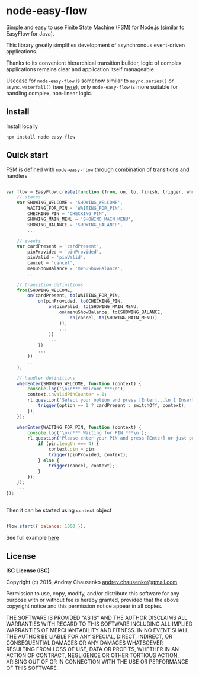 # node-easy-flow

Simple and easy to use Finite State Machine (FSM) for Node.js (similar to EasyFlow for Java).

This library greatly simplifies development of asynchronous event-driven applications. 

Thanks to its convenient hierarchical transition builder, logic of complex applications remains clear and application itself manageable.

Usecase for `node-easy-flow` is somehow similar to `async.series()` or `async.waterfall()` (see [here](https://github.com/caolan/async)), only `node-easy-flow` is more suitable for handling complex, non-linear logic.
     
## Install
Install locally
```
npm install node-easy-flow
```

## Quick start
FSM is defined with `node-easy-flow` through combination of transitions and handlers
```javascript

var flow = EasyFlow.create(function (from, on, to, finish, trigger, whenEnter) {
    // states
    var SHOWING_WELCOME = 'SHOWING_WELCOME',
        WAITING_FOR_PIN = 'WAITING_FOR_PIN',
        CHECKING_PIN = 'CHECKING_PIN',
        SHOWING_MAIN_MENU = 'SHOWING_MAIN_MENU',
        SHOWING_BALANCE = 'SHOWING_BALANCE',
        ...

    // events
    var cardPresent = 'cardPresent',
        pinProvided = 'pinProvided',
        pinValid = 'pinValid',
        cancel = 'cancel',
        menuShowBalance = 'menuShowBalance',
        ...

    // transition definitions
    from(SHOWING_WELCOME,
        on(cardPresent, to(WAITING_FOR_PIN,
            on(pinProvided, to(CHECKING_PIN,
                on(pinValid, to(SHOWING_MAIN_MENU,
                    on(menuShowBalance, to(SHOWING_BALANCE,
                        on(cancel, to(SHOWING_MAIN_MENU))
                    )),
                    ...
                ))
                ...
            ))
            ...
        ))
        ...
    );

    // handler definitions
    whenEnter(SHOWING_WELCOME, function (context) {
        console.log('\n\n*** Welcome ***\n');
        context.invalidPinCounter = 0;
        rl.question('Select your option and press [Enter]...\n 1 Insert card\n 2 Terminate ATM\n', function (option) {
            trigger(option == 1 ? cardPresent : switchOff, context);
        });
    });

    whenEnter(WAITING_FOR_PIN, function (context) {
        console.log('\n\n*** Waiting for PIN ***\n');
        rl.question('Please enter your PIN and press [Enter] or just press [Enter] to cancel (current PIN is 1234)...\n', function (pin) {
            if (pin.length === 4) {
                context.pin = pin;
                trigger(pinProvided, context);
            } else {
                trigger(cancel, context);
            }
        });
    });
    ...
});
    
```

Then it can be started using `context` object
```javascript

flow.start({ balance: 1000 });

```
See full example [here](https://github.com/Beh01der/node-easy-flow/blob/master/lib/atm-example.js)

## License 
**ISC License (ISC)**

Copyright (c) 2015, Andrey Chausenko <andrey.chausenko@gmail.com>

Permission to use, copy, modify, and/or distribute this software for any
purpose with or without fee is hereby granted, provided that the above
copyright notice and this permission notice appear in all copies.

THE SOFTWARE IS PROVIDED "AS IS" AND THE AUTHOR DISCLAIMS ALL WARRANTIES
WITH REGARD TO THIS SOFTWARE INCLUDING ALL IMPLIED WARRANTIES OF
MERCHANTABILITY AND FITNESS. IN NO EVENT SHALL THE AUTHOR BE LIABLE FOR
ANY SPECIAL, DIRECT, INDIRECT, OR CONSEQUENTIAL DAMAGES OR ANY DAMAGES
WHATSOEVER RESULTING FROM LOSS OF USE, DATA OR PROFITS, WHETHER IN AN
ACTION OF CONTRACT, NEGLIGENCE OR OTHER TORTIOUS ACTION, ARISING OUT OF
OR IN CONNECTION WITH THE USE OR PERFORMANCE OF THIS SOFTWARE.
